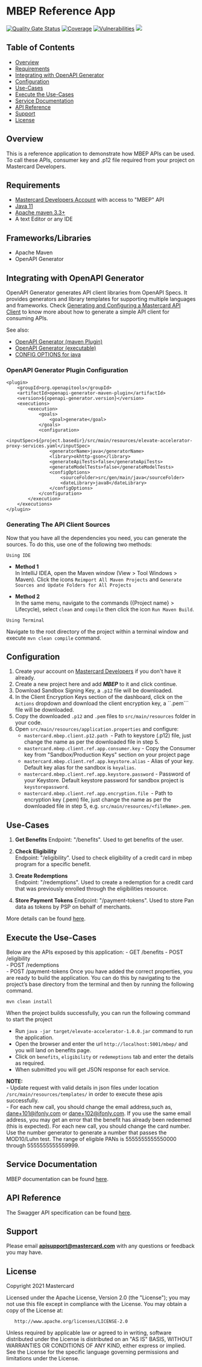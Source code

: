 # MBEP Reference App

[![Quality Gate Status](https://sonarcloud.io/api/project_badges/measure?project=Mastercard_elevate-reference-app&metric=alert_status)](https://sonarcloud.io/dashboard?id=Mastercard_elevate-reference-app)
[![Coverage](https://sonarcloud.io/api/project_badges/measure?project=Mastercard_elevate-reference-app&metric=coverage)](https://sonarcloud.io/dashboard?id=Mastercard_elevate-reference-app)
[![Vulnerabilities](https://sonarcloud.io/api/project_badges/measure?project=Mastercard_elevate-reference-app&metric=vulnerabilities)](https://sonarcloud.io/dashboard?id=Mastercard_elevate-reference-app)
[![](https://img.shields.io/badge/License-Apache%202.0-blue.svg)](https://github.com/Mastercard/elevate-reference-app/blob/master/LICENSE)

## Table of Contents
- [Overview](#overview)
- [Requirements](#requirements)
- [Integrating with OpenAPI Generator](#OpenAPI_Generator)
- [Configuration](#configuration)
- [Use-Cases](#use-cases)
- [Execute the Use-Cases](#execute-the-use-cases)
- [Service Documentation](#documentation)
- [API Reference](#api-reference)
- [Support](#support)
- [License](#license)

## Overview  <a name="overview"></a>
This is a reference application to demonstrate how MBEP APIs can be used.
To call these APIs, consumer key and .p12 file required from your project on Mastercard Developers.

## Requirements  <a name="requirements"></a>

- [Mastercard Developers Account](https://developer.mastercard.com/dashboard) with access to "MBEP" API
- [Java 11](http://www.oracle.com/technetwork/java/javase/downloads/index.html)
- [Apache maven 3.3+](https://maven.apache.org/download.cgi)
- A text Editor or any IDE

## Frameworks/Libraries <a name="frameworks"></a>
- Apache Maven
- OpenAPI Generator

## Integrating with OpenAPI Generator <a name="OpenAPI_Generator"></a>

OpenAPI Generator generates API client libraries from OpenAPI Specs. It provides generators and library templates for supporting multiple languages and frameworks.
Check [Generating and Configuring a Mastercard API Client](https://developer.mastercard.com/platform/documentation/security-and-authentication/generating-and-configuring-a-mastercard-api-client/) to know more about how to generate a simple API client for consuming APIs.

See also:

- [OpenAPI Generator (maven Plugin)](https://mvnrepository.com/artifact/org.openapitools/openapi-generator-maven-plugin)
- [OpenAPI Generator (executable)](https://mvnrepository.com/artifact/org.openapitools/openapi-generator-cli)
- [CONFIG OPTIONS for java](https://github.com/OpenAPITools/openapi-generator/blob/master/docs/generators/java.md)

### OpenAPI Generator Plugin Configuration

```
<plugin>
    <groupId>org.openapitools</groupId>
    <artifactId>openapi-generator-maven-plugin</artifactId>
    <version>${openapi-generator.version}</version>
    <executions>
        <execution>
            <goals>
                <goal>generate</goal>
            </goals>
            <configuration>
                <inputSpec>${project.basedir}/src/main/resources/elevate-accelerator-proxy-services.yaml</inputSpec>
                <generatorName>java</generatorName>
                <library>okhttp-gson</library>
                <generateApiTests>false</generateApiTests>
                <generateModelTests>false</generateModelTests>
                <configOptions>
                    <sourceFolder>src/gen/main/java</sourceFolder>
                    <dateLibrary>java8</dateLibrary>
                </configOptions>
            </configuration>
        </execution>
    </executions>
</plugin>
```

### Generating The API Client Sources
Now that you have all the dependencies you need, you can generate the sources. To do this, use one of the following two methods:

```Using IDE```

- **Method 1** <br>
In IntelliJ IDEA, open the Maven window (View > Tool Windows > Maven). Click the icons ```Reimport All Maven Projects``` and ```Generate Sources and Update Folders for All Projects```

- **Method 2** <br>
In the same menu, navigate to the commands ({Project name} > Lifecycle), select ```clean``` and ```compile``` then click the icon ```Run Maven Build```.

```Using Terminal```

Navigate to the root directory of the project within a terminal window and execute ```mvn clean compile``` command.

## Configuration <a name="configuration"></a>
1. Create your account on [Mastercard Developers](https://developer.mastercard.com/) if you don't have it already.
2. Create a new project here and add ***MBEP*** to it and click continue.
3. Download Sandbox Signing Key, a ```.p12``` file will be downloaded.
4. In the Client Encryption Keys section of the dashboard, click on the ```Actions``` dropdown and download the client encryption key, a ``.pem``` file will be downloaded. 
5. Copy the downloaded ```.p12``` and ```.pem``` files to ```src/main/resources``` folder in your code.
6. Open ```src/main/resources/application.properties``` and configure:
    - ```mastercard.mbep.client.p12.path ```- Path to keystore (.p12) file, just change the name as per the downloaded file in step 5. 
    - ```mastercard.mbep.client.ref.app.consumer.key``` - Copy the Consumer key from "Sandbox/Production Keys" section on your project page
    - ```mastercard.mbep.client.ref.app.keystore.alias``` - Alias of your key. Default key alias for the sandbox is ```keyalias```.
    - ```mastercard.mbep.client.ref.app.keystore.password``` -  Password of your Keystore. Default keystore password for sandbox project is ```keystorepassword```.
    - ```mastercard.mbep.client.ref.app.encryption.file ```- Path to encryption key (.pem) file, just change the name as per the downloaded file in step 5, e.g. ```src/main/resources/<fileName>.pem```.

## Use-Cases <a name="use-cases"></a>
1. **Get Benefits**
Endpoint: "/benefits".
Used to get benefits of the user.
   
2. **Check Eligibility**    
Endpoint: "/eligibility".
Used to check eligibility of a credit card in mbep program for a specific benefit.

3. **Create Redemptions**    
Endpoint: "/redemptions".
Used to create a redemption for a credit card that was previously enrolled through the eligibilities resource.
   
4. **Store Payment Tokens**
Endpoint: "/payment-tokens".
Used to store Pan data as tokens by PSP on behalf of merchants.

More details can be found [here](https://developer.mastercard.com/elevate/documentation/use-cases/).    


## Execute the Use-Cases   <a name="execute-the-use-cases"></a>
Below are the APIs exposed by this application: 
       - GET  <HOST>/benefits
       - POST <Host>/eligibility      
       - POST <Host>/redemptions            
       - POST <Host>/payment-tokens
Once you have added the correct properties, you are ready to build the application. You can do this by navigating to the project’s base directory from the terminal and then by running the following command.

`mvn clean install`

When the project builds successfully, you can run the following command to start the project  
- Run ```java -jar target/elevate-accelerator-1.0.0.jar``` command to run the application.  
- Open the browser and enter the url ```http://localhost:5001/mbep/``` and you will land on benefits page.
- Click on ```benefits```, ```eligibility``` or ```redemeptions``` tab and enter the details as required.
- When submitted you will get JSON response for each service. 
    
**NOTE:**   
    - Update request with valid details in json files under location ```/src/main/resources/templates/``` in order to execute these apis successfully.  
    - For each new call, you should change the email address,such as, dane+101@ifonly.com or dane+102@ifonly.com. If you use the same email address, you may get an error that the benefit has already been redeemed (this is expected). For each new call, you should change the card number. Use the number generator to generate a number that passes the MOD10/Luhn test. The range of eligible PANs is 5555555555550000 through 5555555555559999.

## Service Documentation <a name="documentation"></a>

MBEP documentation can be found [here](https://developer.mastercard.com/mbep/documentation/use-cases/).


## API Reference <a name="api-reference"></a>
The Swagger API specification can be found [here](https://developer.mastercard.com/elevate/documentation/api-reference/).

## Support <a name="support"></a>
Please email **apisupport@mastercard.com** with any questions or feedback you may have.


## License <a name="license"></a>
<p>Copyright 2021 Mastercard</p>
<p>Licensed under the Apache License, Version 2.0 (the "License"); you may not use this file except in compliance with
the License. You may obtain a copy of the License at:</p>
<pre><code>   http://www.apache.org/licenses/LICENSE-2.0
</code></pre>
<p>Unless required by applicable law or agreed to in writing, software distributed under the License is distributed on
an "AS IS" BASIS, WITHOUT WARRANTIES OR CONDITIONS OF ANY KIND, either express or implied. See the License for the
specific language governing permissions and limitations under the License.</p>

